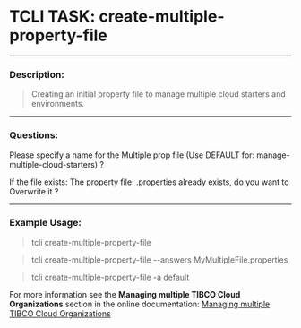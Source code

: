 # TCLI TASK: create-multiple-property-file

---
### Description:
> Creating an initial property file to manage multiple cloud starters and environments.

---
### Questions:

Please specify a name for the Multiple prop file (Use DEFAULT for: manage-multiple-cloud-starters) ?

If the file exists:
The property file: <FILE>.properties already exists, do you want to Overwrite it ?

---
### Example Usage:
> tcli create-multiple-property-file

> tcli create-multiple-property-file --answers MyMultipleFile.properties

> tcli create-multiple-property-file -a default


For more information see the **Managing multiple TIBCO Cloud Organizations** section in the online documentation:
[Managing multiple TIBCO Cloud Organizations](https://tibcosoftware.github.io/TCSToolkit/cli/tutorials/004_Multiple_Organizations/)
